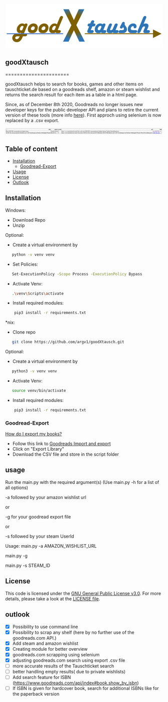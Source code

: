 ![logo](https://github.com/argv1/goodXtausch/blob/master/images/logo.PNG)
 
## goodXtausch
======================

goodXtausch helps to search for books, games and other items on tauschticket.de based on a goodreads shelf, amazon or steam wishlist and returns the search result for each item as a table in a html page.
 
Since, as of December 8th 2020, Goodreads no longer issues new developer keys for the public developer API and plans to retire the current version of these tools (more info [here](https://help.goodreads.com/s/article/Does-Goodreads-support-the-use-of-APIs)). First approch using selenium is now replaced by a .csv export.
 
![logo](https://github.com/argv1/goodXtausch/blob/master/images/output.PNG)
 
 
## Table of content
 
- [Installation](#installation)
	- [Goodread-Export](#Goodread-Export)
- [Usage](#usage)	
- [License](#license)
- [Outlook](#outlook)
 
## Installation
Windows:
- Download Repo
- Unzip



Optional:
- Create a virtual environment by
```bash
   python -v venv venv
```
- Set Policies:
```bash
   Set-ExecutionPolicy -Scope Process -ExecutionPolicy Bypass
```
- Activate Venv:
```bash
   .\venv\Scripts\activate
```


- Install required modules:
```bash
    pip3 install -r requirements.txt
```



*nix:
- Clone repo
```bash
   git clone https://github.com/argv1/goodXtausch.git
```
Optional:
- Create a virtual environment by
```bash
   python3 -v venv venv
```
- Activate Venv:
```bash
   source venv/bin/activate
```
- Install required modules:
```bash
    pip3 install -r requirements.txt
```


### Goodread-Export
 
[How do I export my books?](https://help.goodreads.com/s/article/How-do-I-import-or-export-my-books-1553870934590)
- Follow this link to [Goodreads Import and export](https://www.goodreads.com/review/import)
- Click on "Export Library"
- Download the CSV file and store in the script folder

  
## usage
Run the main.py with the required argument(s)
(Use main.py -h for a list of all options)
 
-a followed by your amazon wishlist url

or

-g for your goodread export file

or

-s followed by your steam UserId

Usage: main.py -a AMAZON_WISHLIST_URL<p>
       main.py -g<p>
       main.py -s STEAM_ID<p>
 
## License
 
This code is licensed under the [GNU General Public License v3.0](https://choosealicense.com/licenses/gpl-3.0/). 
For more details, please take a look at the [LICENSE file](https://github.com/argv1/goodXtausch/blob/master/LICENSE).
 
 
## outlook
 
- [x] Possibility to use command line
- [x] Possibility to scrap any shelf (here by no further use of the goodreads.com API.)
- [x] Add steam and amazon wishlist
- [x] Creating module for better overview
- [x] goodreads.com scrapping using selenium
- [x] adjusting goodreads.com search using export .csv file
- [ ] more accurate results of the Tauschticket search
- [ ] better handling empty results( due to private wishlists)
- [ ] Add search feature for ISBN (https://www.goodreads.com/api/index#book.show_by_isbn)
- [ ] If ISBN is given for hardcover book, search for additional ISBNs like for the paperback version
